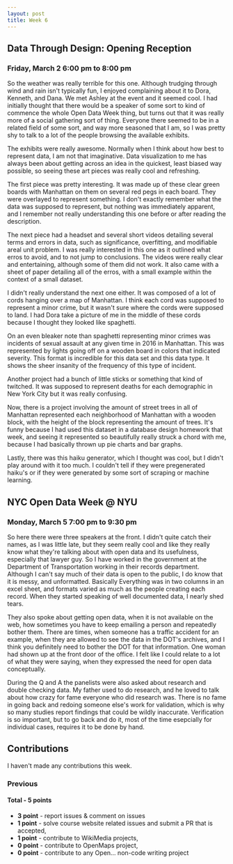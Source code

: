```yaml
---
layout: post
title: Week 6
---
```


## Data Through Design: Opening Reception
### Friday, March 2 6:00 pm to 8:00 pm
So the weather was really terrible for this one. Although trudging through wind and rain isn't typically fun, I enjoyed 
complaining about it to Dora, Kenneth, and Dana. We met Ashley at the event and it seemed cool. I had initially thought
that there would be a speaker of some sort to kind of commence the whole Open Data Week thing, but turns out that it was
really more of a social gathering sort of thing. Everyone there seemed to be in a related field of some sort, and way
more seasoned that I am, so I was pretty shy to talk to a lot of the people browsing the available exhibits.

The exhibits were really awesome. Normally when I think about how best to represent data, I am not that imaginative. Data
visualization to me has always been about getting across an idea in the quickest, least biased way possible, so seeing these
art pieces was really cool and refreshing.

The first piece was pretty interesting. It was made up of these clear green boards with Manhattan on them on several red pegs
in each board. They were overlayed to represent something. I don't exactly remember what the data was supposed to represent,
but nothing was immediately apparent, and I remember not really understanding this one before or after reading the description. 

The next piece had a headset and several short videos detailing several terms and errors in data, such as significance, overfitting,
and modifiable areal unit problem. I was really interested in this one as it outlined what erros to avoid, and to not jump to
conclusions. The videos were really clear and entertaining, although some of them did not work. It also came with a sheet of paper
detailing all of the erros, with a small example within the context of a small dataset.

I didn't really understand the next one either. It was composed of a lot of cords hanging over a map of Manhattan. I think each cord 
was supposed to represent a minor crime, but it wasn't sure where the cords were supposed to land. I had Dora take a picture of me 
in the middle of these cords because I thought they looked like spaghetti. 

On an even bleaker note than spaghetti representing minor crimes was incidents of sexual assault at any given time in 2016 in 
Manhattan. This was represented by lights going off on a wooden board in colors that indicated severity. This format is incredible
for this data set and this data type. It shows the sheer insanity of the frequency of this type of incident. 

Another project had a bunch of little sticks or something that kind of twitched. It was supposed to represent deaths for 
each demographic in New York City but it was really confusing. 

Now, there is a project involving the amount of street trees in all of Manhattan represented each neighborhood of Manhattan with a 
wooden block, with the height of the block representing the amount of trees. It's funny because I had used this dataset in a 
database design homework that week, and seeing it represented so beautifully really struck a chord with me, because I had basically
thrown up pie charts and bar graphs. 

Lastly, there was this haiku generator, which I thought was cool, but I didn't play around with it too much. I couldn't tell if they 
were pregenerated haiku's or if they were generated by some sort of scraping or machine learning. 

## NYC Open Data Week @ NYU
### Monday, March 5 7:00 pm to 9:30 pm
So here there were three speakers at the front. I didn't quite catch their names, as I was little late, but they seem really cool and 
like they really know what they're talking about with open data and its usefulness, especially that lawyer guy. So I have worked in the
government at the Department of Transportation working in their records department. Although I can't say much of their data is open
to the public, I do know that it is messy, and unformatted. Basically Everything was in two columns in an excel sheet, and formats varied
as much as the people creating each record. When they started speaking of well documented data, I nearly shed tears.

They also spoke about getting open data, when it is not available on the web, how sometimes you have to keep emailing a person and 
repeatedly bother them. There are times, when someone has a traffic accident for an example, when they are allowed to see the data
in the DOT's archives, and I think you definitely need to bother the DOT for that information. One woman had shown up at the front 
door of the office. I felt like I could relate to a lot of what they were saying, when they expressed the need for open data conceptually.

During the Q and A the panelists were also asked about research and double checking data. My father used to do research, and he loved
to talk about how crazy for fame everyone who did research was. There is no fame in going back and redoing someone else's work for validation,
which is why so many studies report findings that could be wildly inaccurate. Verification is so important, but to go back and do it,
most of the time esepcially for individual cases, requires it to be done by hand. 

## Contributions
I haven't made any contributions this week.

### Previous
#### Total - 5 points
- **3 point** - report issues & comment on issues
- **1 point** - solve course website related issues and submit a PR that is accepted,
- **1 point** - contribute to WikiMedia projects,
- **0 point** - contribute to OpenMaps project,
- **0 point** - contribute to any Open… non-code writing project
